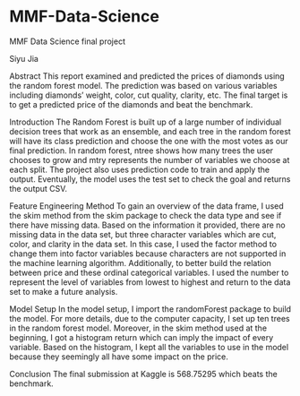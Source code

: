 # MMF-Data-Science
MMF Data Science final project

Siyu Jia

Abstract
This report examined and predicted the prices of diamonds using the random forest model. The prediction was based on various variables including diamonds’ weight, color, cut quality, clarity, etc. The final target is to get a predicted price of the diamonds and beat the benchmark.

Introduction
The Random Forest is built up of a large number of individual decision trees that work as an ensemble, and each tree in the random forest will have its class prediction and choose the one with the most votes as our final prediction. In random forest, ntree shows how many trees the user chooses to grow and mtry represents the number of variables we choose at each split. The project also uses prediction code to train and apply the output. Eventually, the model uses the test set to check the goal and returns the output CSV.

Feature Engineering Method
To gain an overview of the data frame, I used the skim method from the skim package to check the data type and see if there have missing data. Based on the information it provided, there are no missing data in the data set, but three character variables which are cut, color, and clarity in the data set. In this case, I used the factor method to change them into factor variables because characters are not supported in the machine learning algorithm. Additionally, to better build the relation between price and these ordinal categorical variables. I used the number to represent the level of variables from lowest to highest and return to the data set to make a future analysis.

Model Setup
In the model setup, I import the randomForest package to build the model. For more details, due to the computer capacity, I set up ten trees in the random forest model. Moreover, in the skim method used at the beginning, I got a histogram return which can imply the impact of every variable. Based on the histogram, I kept all the variables to use in the model because they seemingly all have some impact on the price.

Conclusion
The final submission at Kaggle is 568.75295 which beats the benchmark.


